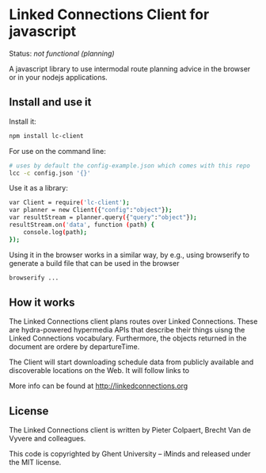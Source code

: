 # Linked Connections Client for javascript

Status: _not functional (planning)_

A javascript library to use intermodal route planning advice in the browser or in your nodejs applications.

## Install and use it

Install it:
```bash
npm install lc-client
```

For use on the command line:
```bash
# uses by default the config-example.json which comes with this repo
lcc -c config.json '{}'
```

Use it as a library:
```bash
var Client = require('lc-client');
var planner = new Client({"config":"object"});
var resultStream = planner.query({"query":"object"});
resultStream.on('data', function (path) {
    console.log(path);
});
```

Using it in the browser works in a similar way, by e.g., using browserify to generate a build file that can be used in the browser
```bash
browserify ...
```

## How it works

The Linked Connections client plans routes over Linked Connections. These are hydra-powered hypermedia APIs that describe their things uisng the Linked Connections vocabulary. Furthermore, the objects returned in the document are ordere by departureTime.

The Client will start downloading schedule data from publicly available and discoverable locations on the Web. It will follow links to 

More info can be found at http://linkedconnections.org

## License

The Linked Connections client is written by Pieter Colpaert, Brecht Van de Vyvere and colleagues.

This code is copyrighted by Ghent University – iMinds and released under the MIT license.
